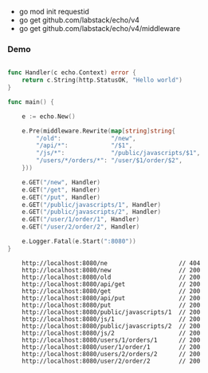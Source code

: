- go mod init requestid
- go get github.com/labstack/echo/v4
- go get github.com/labstack/echo/v4/middleware

### Demo

```go

func Handler(c echo.Context) error {
	return c.String(http.StatusOK, "Hello world")
}

func main() {

	e := echo.New()

	e.Pre(middleware.Rewrite(map[string]string{
		"/old":              "/new",
		"/api/*":            "/$1",
		"/js/*":             "/public/javascripts/$1",
		"/users/*/orders/*": "/user/$1/order/$2",
	}))

	e.GET("/new", Handler)
	e.GET("/get", Handler)
	e.GET("/put", Handler)
	e.GET("/public/javascripts/1", Handler)
	e.GET("/public/javascripts/2", Handler)
	e.GET("/user/1/order/1", Handler)
	e.GET("/user/2/order/2", Handler)

	e.Logger.Fatal(e.Start(":8080"))
}

```
		http://localhost:8080/ne  					// 404
		http://localhost:8080/new 					// 200
		http://localhost:8080/old 					// 200
		http://localhost:8080/api/get 				// 200
		http://localhost:8080/get					// 200
		http://localhost:8080/api/put 				// 200
		http://localhost:8080/put					// 200
		http://localhost:8080/public/javascripts/1	// 200
		http://localhost:8080/js/1 					// 200
		http://localhost:8080/public/javascripts/2	// 200
		http://localhost:8080/js/2 					// 200
		http://localhost:8080/users/1/orders/1 		// 200
		http://localhost:8080/user/1/order/1 		// 200
		http://localhost:8080/users/2/orders/2 		// 200
		http://localhost:8080/user/2/order/2 		// 200